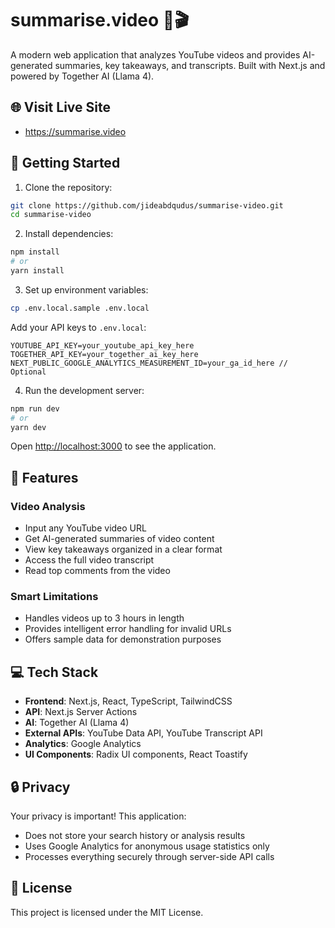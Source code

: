 # summarise.video 📝🎬

A modern web application that analyzes YouTube videos and provides AI-generated summaries, key takeaways, and transcripts. Built with Next.js and powered by Together AI (Llama 4).

## 🌐 Visit Live Site

- https://summarise.video

## 🚀 Getting Started

1. Clone the repository:

```bash
git clone https://github.com/jideabdqudus/summarise-video.git
cd summarise-video
```

2. Install dependencies:

```bash
npm install
# or
yarn install
```

3. Set up environment variables:

```bash
cp .env.local.sample .env.local
```

Add your API keys to `.env.local`:

```
YOUTUBE_API_KEY=your_youtube_api_key_here
TOGETHER_API_KEY=your_together_ai_key_here
NEXT_PUBLIC_GOOGLE_ANALYTICS_MEASUREMENT_ID=your_ga_id_here // Optional
```

4. Run the development server:

```bash
npm run dev
# or
yarn dev
```

Open [http://localhost:3000](http://localhost:3000) to see the application.

## 🎯 Features

### Video Analysis

- Input any YouTube video URL
- Get AI-generated summaries of video content
- View key takeaways organized in a clear format
- Access the full video transcript
- Read top comments from the video

### Smart Limitations

- Handles videos up to 3 hours in length
- Provides intelligent error handling for invalid URLs
- Offers sample data for demonstration purposes

## 💻 Tech Stack

- **Frontend**: Next.js, React, TypeScript, TailwindCSS
- **API**: Next.js Server Actions
- **AI**: Together AI (Llama 4)
- **External APIs**: YouTube Data API, YouTube Transcript API
- **Analytics**: Google Analytics
- **UI Components**: Radix UI components, React Toastify

## 🔒 Privacy

Your privacy is important! This application:

- Does not store your search history or analysis results
- Uses Google Analytics for anonymous usage statistics only
- Processes everything securely through server-side API calls

## 📝 License

This project is licensed under the MIT License.

